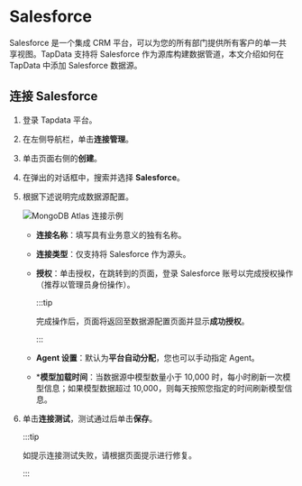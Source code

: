 # Salesforce


Salesforce 是一个集成 CRM 平台，可以为您的所有部门提供所有客户的单一共享视图。TapData 支持将 Salesforce 作为源库构建数据管道，本文介绍如何在 TapData 中添加 Salesforce 数据源。

## 连接 Salesforce

1. 登录 Tapdata 平台。

2. 在左侧导航栏，单击**连接管理**。

3. 单击页面右侧的**创建**。

4. 在弹出的对话框中，搜索并选择 **Salesforce**。

5. 根据下述说明完成数据源配置。

   ![MongoDB Atlas 连接示例](../../images/salesforce_connection_setting.png)

   * **连接名称**：填写具有业务意义的独有名称。

   * **连接类型**：仅支持将 Salesforce 作为源头。

   * **授权**：单击授权，在跳转到的页面，登录 Salesforce 账号以完成授权操作（推荐以管理员身份操作）。
     
     :::tip
     
     完成操作后，页面将返回至数据源配置页面并显示**成功授权**。
     
     :::
     
   * **Agent 设置**：默认为**平台自动分配**，您也可以手动指定 Agent。   

   * ***模型加载时间**：当数据源中模型数量小于 10,000 时，每小时刷新一次模型信息；如果模型数据超过 10,000，则每天按照您指定的时间刷新模型信息。

6. 单击**连接测试**，测试通过后单击**保存**。

   :::tip

   如提示连接测试失败，请根据页面提示进行修复。

   :::

   
